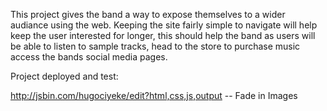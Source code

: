 This project gives the band a way to expose themselves to a wider audiance using the web. 
Keeping the site fairly simple to navigate will help keep the user interested for longer, this should help the band
as users will be able to listen to sample tracks, head to the store to purchase music access the bands social media pages.

Project deployed and test:


http://jsbin.com/hugociyeke/edit?html,css,js,output -- Fade in Images